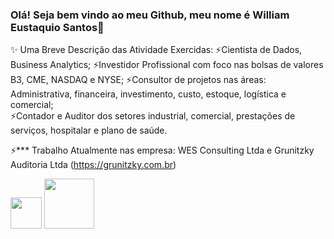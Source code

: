 ### Olá! Seja bem vindo ao meu Github, meu nome é William Eustaquio Santos👋

✨ Uma Breve Descrição das Atividade Exercidas:
   ⚡Cientista de Dados, Business Analytics; ⚡Investidor Profissional com foco nas bolsas de valores B3, CME, NASDAQ e NYSE; ⚡Consultor de projetos nas áreas:  Administrativa, financeira, investimento, custo, estoque, logística e comercial;  
   ⚡Contador e Auditor dos setores industrial, comercial, prestações de serviços, hospitalar e plano de saúde. 

⚡*** Trabalho Atualmente nas empresa: WES Consulting Ltda e Grunitzky Auditoria Ltda (https://grunitzky.com.br)

<img widt='50' height='50' src="https://cdn.jsdelivr.net/gh/devicons/devicon/icons/python/python-original-wordmark.svg" />   <img widt='80' height='80' src="https://cdn.jsdelivr.net/gh/devicons/devicon/icons/mysql/mysql-original-wordmark.svg" />

          
          
          

<!--
**WilliamESantos/WilliamESantos** is a ✨ _special_ ✨ repository because its `README.md` (this file) appears on your GitHub profile.

Here are some ideas to get you started:

![image](https://github.com/WilliamESantos/WilliamESantos/assets/133704736/10105271-f9b2-4fd8-932a-d1f76c770c6f)

- 🔭 I’m currently working on ...
- 🌱 I’m currently learning ...
- 👯 I’m looking to collaborate on ...
- 🤔 I’m looking for help with ...
- 💬 Ask me about ...
- 📫 How to reach me: ...
- 😄 Pronouns: ...
- ⚡ Fun fact: ...
-->

